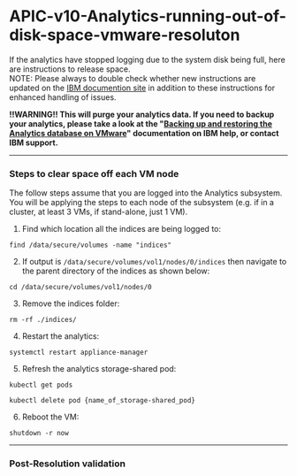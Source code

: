 # APIC-v10-Analytics-running-out-of-disk-space-vmware-resoluton  
If the analytics have stopped logging due to the system disk being full, here are instructions to release space.  
NOTE: Please always to double check whether new instructions are updated on the [IBM documention site](https://www.ibm.com/docs/en/api-connect) in addition to these instructions for enhanced handling of issues.
  
**!!WARNING!! This will purge your analytics data. If you need to backup your analytics, please take a look at the "[Backing up and restoring the Analytics database on VMware](https://www.ibm.com/docs/en/api-connect/10.0.1.x?topic=later-backing-up-restoring-analytics-database-vmware)" documentation on IBM help, or contact IBM support.**  
*****  
### Steps to clear space off each VM node  

The follow steps assume that you are logged into the Analytics subsystem.
You will be applying the steps to each node of the subsystem (e.g. if in a cluster, at least 3 VMs, if stand-alone, just 1 VM).  
  
1. Find which location all the indices are being logged to:
```
find /data/secure/volumes -name "indices"
```  

2. If output is ``/data/secure/volumes/vol1/nodes/0/indices`` then navigate to the parent directory of the indices as shown below:  
```
cd /data/secure/volumes/vol1/nodes/0
```  

3. Remove the indices folder:
```
rm -rf ./indices/
```  

4. Restart the analytics:  
```
systemctl restart appliance-manager
```  

5. Refresh the analytics storage-shared pod:
```
kubectl get pods

kubectl delete pod {name_of_storage-shared_pod}
```  

6. Reboot the VM:  
```
shutdown -r now
```  
*****  
### Post-Resolution validation  







